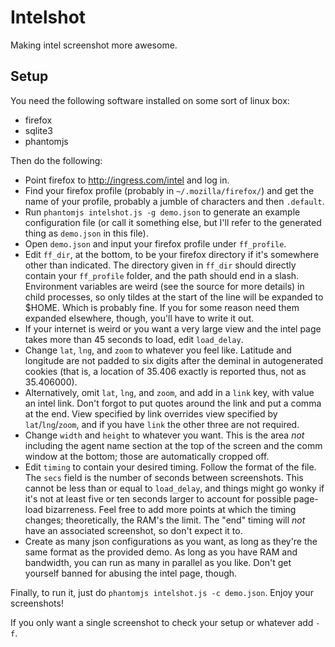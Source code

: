 Intelshot
=========

Making intel screenshot more awesome.

Setup
-----
You need the following software installed on some sort of linux box:
* firefox
* sqlite3
* phantomjs

Then do the following:
* Point firefox to http://ingress.com/intel and log in.
* Find your firefox profile (probably in `~/.mozilla/firefox/`) and
  get the name of your profile, probably a jumble of characters and then
  `.default`.
* Run `phantomjs intelshot.js -g demo.json` to generate an example
  configuration file (or call it something else, but I'll refer to the generated
  thing as `demo.json` in this file).
* Open `demo.json` and input your firefox profile under `ff_profile`.
* Edit `ff_dir`, at the bottom, to be your firefox directory if it's somewhere
  other than indicated.  The directory given in `ff_dir` should directly contain
  your `ff_profile` folder, and the path should end in a slash. Environment
  variables are weird (see the source for more details) in child processes, so
  only tildes at the start of the line will be expanded to $HOME. Which is
  probably fine. If you for some reason need them expanded elsewhere, though,
  you'll have to write it out.
* If your internet is weird or you want a very large view and the intel page
  takes more than 45 seconds to load, edit `load_delay`.
* Change `lat`, `lng`, and `zoom` to whatever you feel like.  Latitude and
  longitude are not padded to six digits after the deminal in autogenerated cookies (that
  is, a location of 35.406 exactly is reported thus, not as 35.406000).
* Alternatively, omit `lat`, `lng`, and `zoom`, and add in a `link` key, with value an
  intel link. Don't forgot to put quotes around the link and put a comma at the end. View
  specified by link overrides view specified by `lat`/`lng`/`zoom`, and if you have `link`
  the other three are not required.
* Change `width` and `height` to whatever you want.  This is the area *not*
  including the agent name section at the top of the screen and the comm window
  at the bottom; those are automatically cropped off.
* Edit `timing` to contain your desired timing.  Follow the format of the file.
  The `secs` field is the number of seconds between screenshots.  This cannot be
  less than or equal to `load_delay`, and things might go wonky if it's not at
  least five or ten seconds larger to account for possible page-load
  bizarreness.  Feel free to add more points at which the timing changes;
  theoretically, the RAM's the limit. The "end" timing will *not* have an
  associated screenshot, so don't expect it to.
* Create as many json configurations as you want, as long as they're the same
  format as the provided demo.  As long as you have RAM and bandwidth, you can
  run as many in parallel as you like. Don't get yourself banned for
  abusing the intel page, though.

Finally, to run it, just do `phantomjs intelshot.js -c demo.json`.  Enjoy your
screenshots!

If you only want a single screenshot to check your setup or whatever add `-f`.

